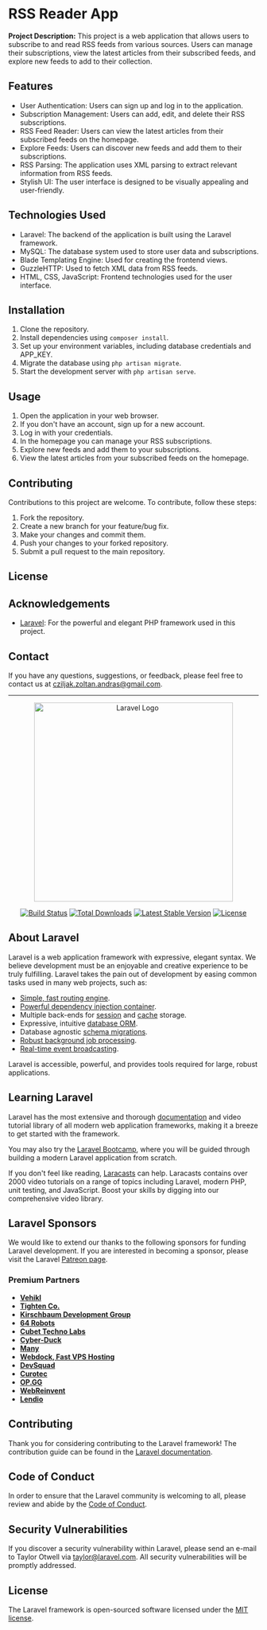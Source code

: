<h1>RSS Reader App</h1>

<b>Project Description:</b> This project is a web application that allows users to subscribe to and read RSS feeds from various sources. Users can manage their subscriptions, view the latest articles from their subscribed feeds, and explore new feeds to add to their collection.

<h2>Features</h2>
<ul>
    <li>User Authentication: Users can sign up and log in to the application.</li>
    <li>Subscription Management: Users can add, edit, and delete their RSS subscriptions.</li>
    <li>RSS Feed Reader: Users can view the latest articles from their subscribed feeds on the homepage.</li>
    <li>Explore Feeds: Users can discover new feeds and add them to their subscriptions.</li>
    <li>RSS Parsing: The application uses XML parsing to extract relevant information from RSS feeds.</li>
    <li>Stylish UI: The user interface is designed to be visually appealing and user-friendly.</li>
</ul>
<h2>Technologies Used</h2>
<ul>
    <li>Laravel: The backend of the application is built using the Laravel framework.</li>
    <li>MySQL: The database system used to store user data and subscriptions.</li>
    <li>Blade Templating Engine: Used for creating the frontend views.</li>
    <li>GuzzleHTTP: Used to fetch XML data from RSS feeds.</li>
    <li>HTML, CSS, JavaScript: Frontend technologies used for the user interface.</li>
</ul>
<h2>Installation</h2>
<ol>
    <li>Clone the repository.</li>
    <li>Install dependencies using <code>composer install</code>.</li>
    <li>Set up your environment variables, including database credentials and APP_KEY.</li>
    <li>Migrate the database using <code>php artisan migrate</code>.</li>
    <li>Start the development server with <code>php artisan serve</code>.</li>
</ol>
<h2>Usage</h2>
<ol>
    <li>Open the application in your web browser.</li>
    <li>If you don't have an account, sign up for a new account.</li>
    <li>Log in with your credentials.</li>
    <li>In the homepage you can manage your RSS subscriptions.</li>
    <li>Explore new feeds and add them to your subscriptions.</li>
    <li>View the latest articles from your subscribed feeds on the homepage.</li>
</ol>
<h2>Contributing</h2>
<p>Contributions to this project are welcome. To contribute, follow these steps:</p>
<ol>
    <li>Fork the repository.</li>
    <li>Create a new branch for your feature/bug fix.</li>
    <li>Make your changes and commit them.</li>
    <li>Push your changes to your forked repository.</li>
    <li>Submit a pull request to the main repository.</li>
</ol>
<h2>License</h2>
<h2>Acknowledgements</h2>
<ul>
    <li><a href="https://laravel.com">Laravel</a>: For the powerful and elegant PHP framework used in this project.</li>
</ul>
<h2>Contact</h2>
<p>If you have any questions, suggestions, or feedback, please feel free to contact us at <a href="mailto:cziljak.zoltan.andras@gmail.com">cziljak.zoltan.andras@gmail.com</a>.</p>


---------------------------------------------------------------------------------------------------------------------------------------------------------------


<p align="center"><a href="https://laravel.com" target="_blank"><img src="https://raw.githubusercontent.com/laravel/art/master/logo-lockup/5%20SVG/2%20CMYK/1%20Full%20Color/laravel-logolockup-cmyk-red.svg" width="400" alt="Laravel Logo"></a></p>

<p align="center">
<a href="https://github.com/laravel/framework/actions"><img src="https://github.com/laravel/framework/workflows/tests/badge.svg" alt="Build Status"></a>
<a href="https://packagist.org/packages/laravel/framework"><img src="https://img.shields.io/packagist/dt/laravel/framework" alt="Total Downloads"></a>
<a href="https://packagist.org/packages/laravel/framework"><img src="https://img.shields.io/packagist/v/laravel/framework" alt="Latest Stable Version"></a>
<a href="https://packagist.org/packages/laravel/framework"><img src="https://img.shields.io/packagist/l/laravel/framework" alt="License"></a>
</p>

## About Laravel

Laravel is a web application framework with expressive, elegant syntax. We believe development must be an enjoyable and creative experience to be truly fulfilling. Laravel takes the pain out of development by easing common tasks used in many web projects, such as:

- [Simple, fast routing engine](https://laravel.com/docs/routing).
- [Powerful dependency injection container](https://laravel.com/docs/container).
- Multiple back-ends for [session](https://laravel.com/docs/session) and [cache](https://laravel.com/docs/cache) storage.
- Expressive, intuitive [database ORM](https://laravel.com/docs/eloquent).
- Database agnostic [schema migrations](https://laravel.com/docs/migrations).
- [Robust background job processing](https://laravel.com/docs/queues).
- [Real-time event broadcasting](https://laravel.com/docs/broadcasting).

Laravel is accessible, powerful, and provides tools required for large, robust applications.

## Learning Laravel

Laravel has the most extensive and thorough [documentation](https://laravel.com/docs) and video tutorial library of all modern web application frameworks, making it a breeze to get started with the framework.

You may also try the [Laravel Bootcamp](https://bootcamp.laravel.com), where you will be guided through building a modern Laravel application from scratch.

If you don't feel like reading, [Laracasts](https://laracasts.com) can help. Laracasts contains over 2000 video tutorials on a range of topics including Laravel, modern PHP, unit testing, and JavaScript. Boost your skills by digging into our comprehensive video library.

## Laravel Sponsors

We would like to extend our thanks to the following sponsors for funding Laravel development. If you are interested in becoming a sponsor, please visit the Laravel [Patreon page](https://patreon.com/taylorotwell).

### Premium Partners

- **[Vehikl](https://vehikl.com/)**
- **[Tighten Co.](https://tighten.co)**
- **[Kirschbaum Development Group](https://kirschbaumdevelopment.com)**
- **[64 Robots](https://64robots.com)**
- **[Cubet Techno Labs](https://cubettech.com)**
- **[Cyber-Duck](https://cyber-duck.co.uk)**
- **[Many](https://www.many.co.uk)**
- **[Webdock, Fast VPS Hosting](https://www.webdock.io/en)**
- **[DevSquad](https://devsquad.com)**
- **[Curotec](https://www.curotec.com/services/technologies/laravel/)**
- **[OP.GG](https://op.gg)**
- **[WebReinvent](https://webreinvent.com/?utm_source=laravel&utm_medium=github&utm_campaign=patreon-sponsors)**
- **[Lendio](https://lendio.com)**

## Contributing

Thank you for considering contributing to the Laravel framework! The contribution guide can be found in the [Laravel documentation](https://laravel.com/docs/contributions).

## Code of Conduct

In order to ensure that the Laravel community is welcoming to all, please review and abide by the [Code of Conduct](https://laravel.com/docs/contributions#code-of-conduct).

## Security Vulnerabilities

If you discover a security vulnerability within Laravel, please send an e-mail to Taylor Otwell via [taylor@laravel.com](mailto:taylor@laravel.com). All security vulnerabilities will be promptly addressed.

## License

The Laravel framework is open-sourced software licensed under the [MIT license](https://opensource.org/licenses/MIT).
